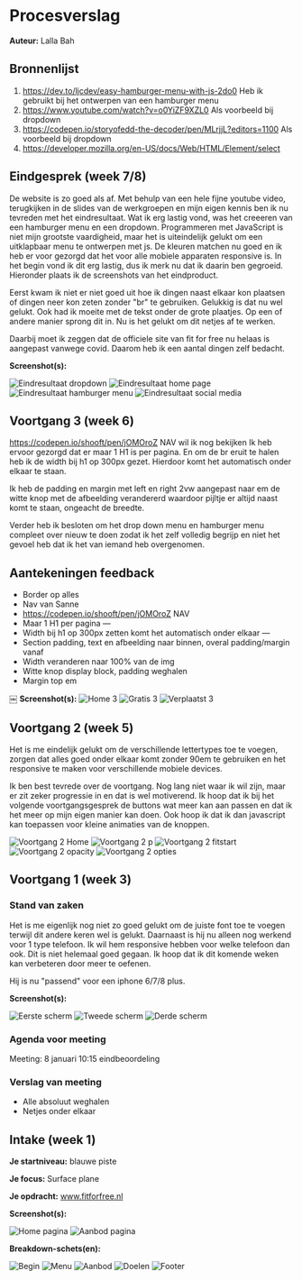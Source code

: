 # Procesverslag
**Auteur:** Lalla Bah


## Bronnenlijst
1.  https://dev.to/ljcdev/easy-hamburger-menu-with-js-2do0 Heb ik gebruikt bij het ontwerpen van een hamburger menu
2.  https://www.youtube.com/watch?v=o0YiZF9XZL0 Als voorbeeld bij dropdown
3.  https://codepen.io/storyofedd-the-decoder/pen/MLrjjL?editors=1100 Als voorbeeld bij dropdown
4. https://developer.mozilla.org/en-US/docs/Web/HTML/Element/select



## Eindgesprek (week 7/8)

De website is zo goed als af. Met behulp van een hele fijne youtube video, terugkijken in de slides van de werkgroepen en mijn eigen kennis ben ik nu tevreden met het eindresultaat. Wat ik erg lastig vond, was het creeeren van een hamburger menu en een dropdown. Programmeren met JavaScript is niet mijn grootste vaardigheid, maar het is uiteindelijk gelukt om een uitklapbaar menu te ontwerpen met js. De kleuren matchen nu goed en ik heb er voor gezorgd dat het voor alle mobiele apparaten responsive is. In het begin vond ik dit erg lastig, dus ik merk nu dat ik daarin ben gegroeid. Hieronder plaats ik de screenshots van het eindproduct.

Eerst kwam ik niet er niet goed uit hoe ik dingen naast elkaar kon plaatsen of dingen neer kon zeten zonder "br" te gebruiken. Gelukkig is dat nu wel gelukt. Ook had ik moeite met de tekst onder de grote plaatjes. Op een of andere manier sprong dit in. Nu is het gelukt om dit netjes af te werken. 

Daarbij moet ik zeggen dat de officiele site van fit for free nu helaas is aangepast vanwege covid. Daarom heb ik een aantal dingen zelf bedacht. 

**Screenshot(s):**

![Eindresultaat dropdown](images/dropdown.eind.png "Eindresultaat dropdown")
![Eindresultaat home page ](images/homepage.png "Eindresultaat home page")
![Eindresultaat hamburger menu](images/ham.eind.png "Eindresultaat hamburger menu")
![Eindresultaat social media](images/socialmedia.png "Eindresultaat social media")






## Voortgang 3 (week 6)

https://codepen.io/shooft/pen/jOMOroZ NAV wil ik nog bekijken
Ik heb ervoor gezorgd dat er maar 1 H1 is per pagina. En om de br eruit te halen heb ik de width bij h1 op 300px gezet. Hierdoor komt het automatisch onder elkaar te staan.

Ik heb de padding en margin met left en right 2vw aangepast naar em de witte knop met de afbeelding verandererd waardoor pijltje er altijd naast komt te staan, ongeacht de breedte.

Verder heb ik besloten om het drop down menu en hamburger menu compleet over nieuw te doen zodat ik het zelf volledig begrijp en niet het gevoel heb dat ik het van iemand heb overgenomen. 

## Aantekeningen feedback
- Border op alles
- Nav van Sanne
- https://codepen.io/shooft/pen/jOMOroZ NAV
- Maar 1 H1 per pagina —
- Width bij h1 op 300px zetten komt het automatisch onder elkaar —
- Section padding, text en afbeelding naar binnen, overal padding/margin vanaf
- Width veranderen naar 100% van de img
- Witte knop display block, padding weghalen
- Margin top em 


￼
**Screenshot(s):**
![Home 3](images/home.3.png "Voortgang 3 Home")
![Gratis 3 ](images/gratis.3.png "Voortgang 3 gratis")
![Verplaatst 3](images/verplaatst.3.png "Voortgang 3 verplaatst")




## Voortgang 2 (week 5)

Het is me eindelijk gelukt om de verschillende lettertypes toe te voegen, zorgen dat alles goed onder elkaar komt zonder 90em te gebruiken en het responsive te maken voor verschillende mobiele devices.

Ik ben best tevrede over de voortgang. Nog lang niet waar ik wil zijn, maar er zit zeker progressie in en dat is wel motiverend. Ik hoop dat ik bij het volgende voortgangsgesprek de buttons wat meer kan aan passen en dat ik het meer op mijn eigen manier kan doen. Ook hoop ik dat ik dan javascript kan toepassen voor kleine animaties van de knoppen.

![Voortgang 2 Home](images/voortgang2.home.png "Voortgang 2 Home")
![Voortgang 2 p](images/voortgang2.p.png "Voortgang 2 p")
![Voortgang 2 fitstart](images/voortgang2.fitstart.png "Voortgang 2 fitstart")
![Voortgang 2 opacity](images/voortgang2.opacity.png "Voortgang 2 opacity")
![Voortgang 2 opties](images/voortgang2.opties.png "Voortgang 2 opties")



## Voortgang 1 (week 3)

### Stand van zaken

Het is me eigenlijk nog niet zo goed gelukt om de juiste font toe te voegen terwijl dit andere keren wel is gelukt. Daarnaast is hij nu alleen nog werkend voor 1 type telefoon. Ik wil hem responsive hebben voor welke telefoon dan ook. Dit is niet helemaal goed gegaan. Ik hoop dat ik dit komende weken kan verbeteren door meer te oefenen. 

Hij is nu "passend" voor een iphone 6/7/8 plus.

**Screenshot(s):**

![Eerste scherm](images/scherm1.eigenontwerp.png "Scherm1")
![Tweede scherm](images/scherm2.eigenontwerp.png "Scherm2")
![Derde scherm](images/scherm3.eigenontwerp.png "Scherm3")

### Agenda voor meeting

Meeting: 8 januari 10:15 eindbeoordeling


### Verslag van meeting

- Alle absoluut weghalen
- Netjes onder elkaar



## Intake (week 1)

**Je startniveau:** blauwe piste

**Je focus:** Surface plane 

**Je opdracht:** www.fitforfree.nl

**Screenshot(s):**

![Home pagina](/images/fitforfree.home.png "home pagina")
![Aanbod pagina](images/fitforfree.aanbod.png "aanbod pagina")

**Breakdown-schets(en):**

![Begin](images/fitforfree.begin.png "Begin f4f")
![Menu](images/fitforfree.menu.png "Menu f4f")
![Aanbod](images/fitforfree.aanbod.png "Aanbod f4f")
![Doelen](images/fitforfree.doelen.png "Doelen f4f")
![Footer](images/fitforfree.footer.png "Footer f4f")
